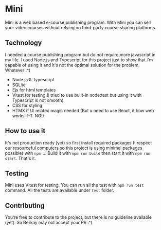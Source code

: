 # Mini
Mini is a web based e-course publishing program. With Mini you can sell your video courses without relying on third-party course sharing platforms.

## Technology
I needed a course publishing program but do not require more javascript in my life. I used Node.js and Typescript for this project just to show that I'm capable of using it and it's not the optimal solution for the problem. Whatever :^)

- Node.js & Typescript
- SQLite
- Ejs for html templates
- Vitest for testing (I tried to use built-in node:test but using it with Typescript is not smooth)
- CSS for styling
- HTMX if UI related magic needed (But u need to use React, it how web works T-T. NO!)

## How to use it
It's not production ready (yet) so first install required packages (I respect our resourceful computers so this project is using minimal packages possible) with `npm i`. Build it with `npm run build` then start it with `npm run start`. That's it.

## Testing
Mini uses Vitest for testing. You can run all the test with `npm run test` command. All the tests are available under `test` folder.

## Contributing
You're free to contribute to the project, but there is no guideline available (yet). So Berkay may not accept your PR :^)
